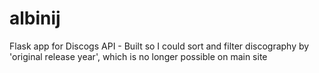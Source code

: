 # albinij
Flask app for Discogs API - Built so I could sort and filter discography by 'original release year', which is no longer possible on main site
